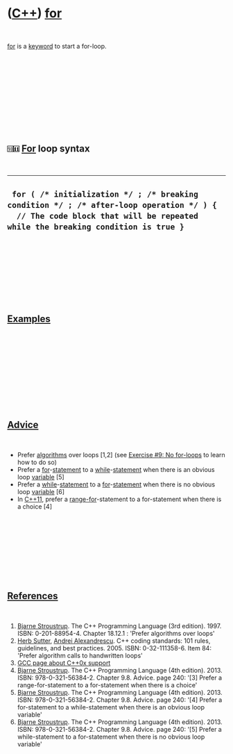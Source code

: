 
 

 

 

 

 

([C++](Cpp.md)) [for](CppFor.md)
==================================

 

[for](CppFor.md) is a [keyword](CppKeyword.md) to start a for-loop.

 

 

 

 

 

 

![C++98](PicCpp98.png)![C++11](PicCpp11.png) [For](CppFor.md) loop syntax
--------------------------------------------------------------------------

 

  ----------------------------------------------------------------------------------------------------------------------------------------------------------------------------
  ` for ( /* initialization */ ; /* breaking condition */ ; /* after-loop operation */ ) {   // The code block that will be repeated while the breaking condition is true }`
  ----------------------------------------------------------------------------------------------------------------------------------------------------------------------------

 

 

 

 

 

[Examples](CppExample.md)
--------------------------

 

 

 

 

 

 

[Advice](CppAdvice.md)
-----------------------

 

-   Prefer [algorithms](CppAlgorithm.md) over loops \[1,2\] (see
    [Exercise \#9: No for-loops](CppExerciseNoForLoops.md) to learn how
    to do so)
-   Prefer a [for](CppFor.md)-[statement](CppStatement.md) to a
    [while](CppWhile.md)-[statement](CppStatement.md) when there is an
    obvious loop [variable](CppVariable.md) \[5\]
-   Prefer a [while](CppWhile.md)-[statement](CppStatement.md) to a
    [for](CppFor.md)-[statement](CppStatement.md) when there is no
    obvious loop [variable](CppVariable.md) \[6\]
-   In [C++11](Cpp11.md), prefer a
    [range-for](CppRangeFor.md)-statement to a for-statement when there
    is a choice \[4\]

 

 

 

 

 

[References](CppReferences.md)
-------------------------------

 

1.  [Bjarne Stroustrup](CppBjarneStroustrup.md). The C++ Programming
    Language (3rd edition). 1997. ISBN: 0-201-88954-4. Chapter 18.12.1 :
    'Prefer algorithms over loops'
2.  [Herb Sutter](CppHerbSutter.md), [Andrei
    Alexandrescu](CppAndreiAlexandrescu.md). C++ coding standards: 101
    rules, guidelines, and best practices. 2005. ISBN: 0-32-111358-6.
    Item 84: 'Prefer algorithm calls to handwritten loops'
3.  [GCC page about C++0x
    support](http://gcc.gnu.org/projects/cxx0x.html)
4.  [Bjarne Stroustrup](CppBjarneStroustrup.md). The C++ Programming
    Language (4th edition). 2013. ISBN: 978-0-321-56384-2. Chapter 9.8.
    Advice. page 240: '\[3\] Prefer a range-for-statement to a
    for-statement when there is a choice'
5.  [Bjarne Stroustrup](CppBjarneStroustrup.md). The C++ Programming
    Language (4th edition). 2013. ISBN: 978-0-321-56384-2. Chapter 9.8.
    Advice. page 240: '\[4\] Prefer a for-statement to a while-statement
    when there is an obvious loop variable'
6.  [Bjarne Stroustrup](CppBjarneStroustrup.md). The C++ Programming
    Language (4th edition). 2013. ISBN: 978-0-321-56384-2. Chapter 9.8.
    Advice. page 240: '\[5\] Prefer a while-statement to a for-statement
    when there is no obvious loop variable'

 

 

 

 

 

 


